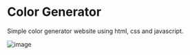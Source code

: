 # Color Generator

Simple color generator website using html, css and javascript.

![image](https://user-images.githubusercontent.com/27944646/208300957-34bf7b19-d3a4-433e-a908-1f96467ce249.png)
